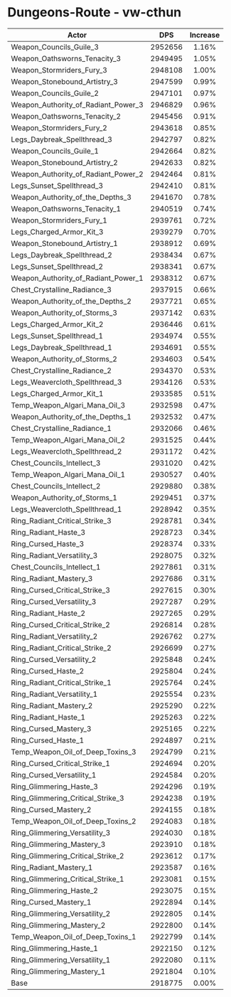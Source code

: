 # Dungeons-Route - vw-cthun
| Actor | DPS | Increase |
|---|:---:|:---:|
|Weapon_Councils_Guile_3|2952656|1.16%|
|Weapon_Oathsworns_Tenacity_3|2949495|1.05%|
|Weapon_Stormriders_Fury_3|2948108|1.00%|
|Weapon_Stonebound_Artistry_3|2947599|0.99%|
|Weapon_Councils_Guile_2|2947101|0.97%|
|Weapon_Authority_of_Radiant_Power_3|2946829|0.96%|
|Weapon_Oathsworns_Tenacity_2|2945456|0.91%|
|Weapon_Stormriders_Fury_2|2943618|0.85%|
|Legs_Daybreak_Spellthread_3|2942797|0.82%|
|Weapon_Councils_Guile_1|2942664|0.82%|
|Weapon_Stonebound_Artistry_2|2942633|0.82%|
|Weapon_Authority_of_Radiant_Power_2|2942464|0.81%|
|Legs_Sunset_Spellthread_3|2942410|0.81%|
|Weapon_Authority_of_the_Depths_3|2941670|0.78%|
|Weapon_Oathsworns_Tenacity_1|2940519|0.74%|
|Weapon_Stormriders_Fury_1|2939761|0.72%|
|Legs_Charged_Armor_Kit_3|2939279|0.70%|
|Weapon_Stonebound_Artistry_1|2938912|0.69%|
|Legs_Daybreak_Spellthread_2|2938434|0.67%|
|Legs_Sunset_Spellthread_2|2938341|0.67%|
|Weapon_Authority_of_Radiant_Power_1|2938312|0.67%|
|Chest_Crystalline_Radiance_3|2937915|0.66%|
|Weapon_Authority_of_the_Depths_2|2937721|0.65%|
|Weapon_Authority_of_Storms_3|2937142|0.63%|
|Legs_Charged_Armor_Kit_2|2936446|0.61%|
|Legs_Sunset_Spellthread_1|2934974|0.55%|
|Legs_Daybreak_Spellthread_1|2934691|0.55%|
|Weapon_Authority_of_Storms_2|2934603|0.54%|
|Chest_Crystalline_Radiance_2|2934370|0.53%|
|Legs_Weavercloth_Spellthread_3|2934126|0.53%|
|Legs_Charged_Armor_Kit_1|2933585|0.51%|
|Temp_Weapon_Algari_Mana_Oil_3|2932598|0.47%|
|Weapon_Authority_of_the_Depths_1|2932532|0.47%|
|Chest_Crystalline_Radiance_1|2932066|0.46%|
|Temp_Weapon_Algari_Mana_Oil_2|2931525|0.44%|
|Legs_Weavercloth_Spellthread_2|2931172|0.42%|
|Chest_Councils_Intellect_3|2931020|0.42%|
|Temp_Weapon_Algari_Mana_Oil_1|2930527|0.40%|
|Chest_Councils_Intellect_2|2929880|0.38%|
|Weapon_Authority_of_Storms_1|2929451|0.37%|
|Legs_Weavercloth_Spellthread_1|2928942|0.35%|
|Ring_Radiant_Critical_Strike_3|2928781|0.34%|
|Ring_Radiant_Haste_3|2928723|0.34%|
|Ring_Cursed_Haste_3|2928374|0.33%|
|Ring_Radiant_Versatility_3|2928075|0.32%|
|Chest_Councils_Intellect_1|2927861|0.31%|
|Ring_Radiant_Mastery_3|2927686|0.31%|
|Ring_Cursed_Critical_Strike_3|2927615|0.30%|
|Ring_Cursed_Versatility_3|2927287|0.29%|
|Ring_Radiant_Haste_2|2927265|0.29%|
|Ring_Cursed_Critical_Strike_2|2926814|0.28%|
|Ring_Radiant_Versatility_2|2926762|0.27%|
|Ring_Radiant_Critical_Strike_2|2926699|0.27%|
|Ring_Cursed_Versatility_2|2925848|0.24%|
|Ring_Cursed_Haste_2|2925804|0.24%|
|Ring_Radiant_Critical_Strike_1|2925764|0.24%|
|Ring_Radiant_Versatility_1|2925554|0.23%|
|Ring_Radiant_Mastery_2|2925290|0.22%|
|Ring_Radiant_Haste_1|2925263|0.22%|
|Ring_Cursed_Mastery_3|2925165|0.22%|
|Ring_Cursed_Haste_1|2924897|0.21%|
|Temp_Weapon_Oil_of_Deep_Toxins_3|2924799|0.21%|
|Ring_Cursed_Critical_Strike_1|2924694|0.20%|
|Ring_Cursed_Versatility_1|2924584|0.20%|
|Ring_Glimmering_Haste_3|2924296|0.19%|
|Ring_Glimmering_Critical_Strike_3|2924238|0.19%|
|Ring_Cursed_Mastery_2|2924155|0.18%|
|Temp_Weapon_Oil_of_Deep_Toxins_2|2924083|0.18%|
|Ring_Glimmering_Versatility_3|2924030|0.18%|
|Ring_Glimmering_Mastery_3|2923910|0.18%|
|Ring_Glimmering_Critical_Strike_2|2923612|0.17%|
|Ring_Radiant_Mastery_1|2923587|0.16%|
|Ring_Glimmering_Critical_Strike_1|2923081|0.15%|
|Ring_Glimmering_Haste_2|2923075|0.15%|
|Ring_Cursed_Mastery_1|2922894|0.14%|
|Ring_Glimmering_Versatility_2|2922805|0.14%|
|Ring_Glimmering_Mastery_2|2922800|0.14%|
|Temp_Weapon_Oil_of_Deep_Toxins_1|2922799|0.14%|
|Ring_Glimmering_Haste_1|2922150|0.12%|
|Ring_Glimmering_Versatility_1|2922080|0.11%|
|Ring_Glimmering_Mastery_1|2921804|0.10%|
|Base|2918775|0.00%|
